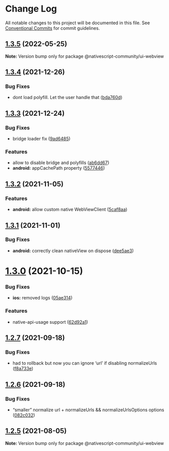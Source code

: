 # Change Log

All notable changes to this project will be documented in this file.
See [Conventional Commits](https://conventionalcommits.org) for commit guidelines.

## [1.3.5](https://github.com/nativescript-community/ui-webview/compare/v1.3.4...v1.3.5) (2022-05-25)

**Note:** Version bump only for package @nativescript-community/ui-webview

## [1.3.4](https://github.com/nativescript-community/ui-webview/compare/v1.3.3...v1.3.4) (2021-12-26)

### Bug Fixes

* dont load polyfill. Let the user handle that ([bda760d](https://github.com/nativescript-community/ui-webview/commit/bda760d54e341d856653c1cb22865bb07964842a))

## [1.3.3](https://github.com/nativescript-community/ui-webview/compare/v1.3.2...v1.3.3) (2021-12-24)

### Bug Fixes

* bridge loader fix ([9ad6485](https://github.com/nativescript-community/ui-webview/commit/9ad64852fdade3f1702dfccc342592b6532f5996))

### Features

* allow to disable bridge and polyfills ([ab6dd67](https://github.com/nativescript-community/ui-webview/commit/ab6dd67511c533c7d8a44d0a7043eac889de1733))
* **android:** appCachePath property ([5577446](https://github.com/nativescript-community/ui-webview/commit/55774460332ee4e58f72acf0baa8b65eaa76b861))

## [1.3.2](https://github.com/nativescript-community/ui-webview/compare/v1.3.1...v1.3.2) (2021-11-05)

### Features

* **android:** allow custom native WebViewClient ([5caf8aa](https://github.com/nativescript-community/ui-webview/commit/5caf8aa31ecea813aff34e17c9584811980a9e1a))

## [1.3.1](https://github.com/nativescript-community/ui-webview/compare/v1.3.0...v1.3.1) (2021-11-01)

### Bug Fixes

* **android:** correctly clean nativeView on dispose ([dee5ae3](https://github.com/nativescript-community/ui-webview/commit/dee5ae397f34f069b76f9c428cb977601561e16f))

# [1.3.0](https://github.com/nativescript-community/ui-webview/compare/v1.2.7...v1.3.0) (2021-10-15)

### Bug Fixes

* **ios:** removed logs ([05ae314](https://github.com/nativescript-community/ui-webview/commit/05ae314b852e2e23dbe92d522d830e72b0c79ded))

### Features

* native-api-usage support ([62d92a1](https://github.com/nativescript-community/ui-webview/commit/62d92a1c27499df46227ddc7d3a5a48967a8c4ec))

## [1.2.7](https://github.com/nativescript-community/ui-webview/compare/v1.2.6...v1.2.7) (2021-09-18)

### Bug Fixes

* had to rollback but now you can ignore ‘url’ if disabling normalizeUrls ([f8a733e](https://github.com/nativescript-community/ui-webview/commit/f8a733e7a8ed34ffb235a02902efa425f859b0b7))

## [1.2.6](https://github.com/nativescript-community/ui-webview/compare/v1.2.5...v1.2.6) (2021-09-18)

### Bug Fixes

* “smaller” normalize url + normalizeUrls && normalizeUrlsOptions options ([082c032](https://github.com/nativescript-community/ui-webview/commit/082c032d015d99c670af20c1107fc3b30bdb2bbe))

## [1.2.5](https://github.com/nativescript-community/ui-webview/compare/v1.2.4...v1.2.5) (2021-08-05)

**Note:** Version bump only for package @nativescript-community/ui-webview
